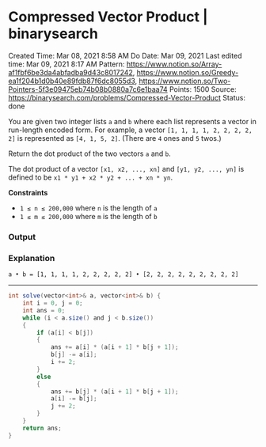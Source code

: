 # Compressed Vector Product | binarysearch

Created Time: Mar 08, 2021 8:58 AM
Do Date: Mar 09, 2021
Last edited time: Mar 09, 2021 8:17 AM
Pattern: https://www.notion.so/Array-af1fbf6be3da4abfadba9d43c8017242, https://www.notion.so/Greedy-ea1f204b1d0b40e89fdb87f6dc8055d3, https://www.notion.so/Two-Pointers-5f3e09475eb74b08b0880a7c6e1baa74
Points: 1500
Source: https://binarysearch.com/problems/Compressed-Vector-Product
Status: done

You are given two integer lists `a` and `b` where each list represents a vector in run-length encoded form. For example, a vector `[1, 1, 1, 1, 2, 2, 2, 2, 2]` is represented as `[4, 1, 5, 2]`. (There are `4` ones and `5` twos.)

Return the dot product of the two vectors `a` and `b`.

The dot product of a vector `[x1, x2, ..., xn]` and `[y1, y2, ..., yn]` is defined to be `x1 * y1 + x2 * y2 + ... + xn * yn`.

**Constraints**

- `1 ≤ n ≤ 200,000` where `n` is the length of `a`
- `1 ≤ m ≤ 200,000` where `m` is the length of `b`

### **Output**

### **Explanation**

`a • b = [1, 1, 1, 1, 2, 2, 2, 2, 2] • [2, 2, 2, 2, 2, 2, 2, 2, 2]`

---

```java
int solve(vector<int>& a, vector<int>& b) {
    int i = 0, j = 0; 
    int ans = 0; 
    while (i < a.size() and j < b.size())
    {
        if (a[i] < b[j])
        {
            ans += a[i] * (a[i + 1] * b[j + 1]); 
            b[j] -= a[i]; 
            i += 2; 
        }
        else
        {
            ans += b[j] * (a[i + 1] * b[j + 1]); 
            a[i] -= b[j]; 
            j += 2; 
        }
    }
    return ans; 
}
```